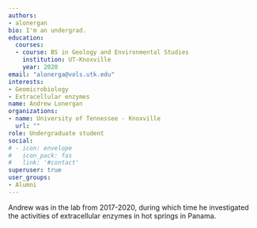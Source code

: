 ```yaml
---
authors:
- alonergan
bio: I'm an undergrad.
education:
  courses:
  - course: BS in Geology and Environmental Studies
    institution: UT-Knoxville
    year: 2020
email: "alonerga@vols.utk.edu"
interests:
- Geomicrobiology
- Extracellular enzymes
name: Andrew Lonergan
organizations:
- name: University of Tennessee - Knoxville
  url: ""
role: Undergraduate student
social:
# - icon: envelope
#   icon_pack: fas
#   link: '#contact'
superuser: true
user_groups:
- Alumni
---
```


Andrew was in the lab from 2017-2020, during which time he investigated the activities of extracellular enzymes in hot springs in Panama.